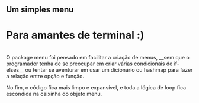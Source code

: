 ## Um simples menu
# Para amantes de terminal :)
<br>
O package menu foi pensado em facilitar a criação 
de menus, __sem que o programador tenha de se preocupar
em criar várias condicionais de if-elses__ ou tentar
se aventurar em usar um dicionário ou hashmap para fazer
a relação entre opção e função.

No fim, o código fica mais limpo e expansível, e toda a
lógica de loop fica escondida na caixinha do objeto menu.

